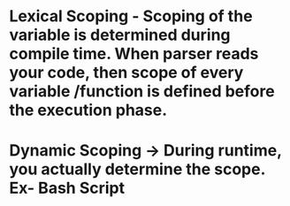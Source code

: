 # Lexical Scoping - Scoping of the variable is determined during compile time. When parser reads your code, then scope of every variable /function is defined before the execution phase.

# Dynamic Scoping -> During runtime, you actually determine the scope. Ex- Bash Script 